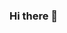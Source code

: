 ### Hi there 👋

<!--
**Selestinas/Selestinas** is a ✨ _special_ ✨ repository because its `README.md` (this file) appears on your GitHub profile.

Here are some ideas to get you started:

- 🔭 I’m currently working on ...
- 🌱 I’m currently learning Qa and Python
- 👯 I’m looking to collaborate on qa
- 🤔 I’m looking for help with ...
- 💬 Ask me about ...
- 📫 How to reach me: https://t.me/mor_eena
- 😄 Pronouns: ...
- ⚡ Fun fact: i dont like chewgum
-->
